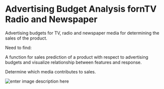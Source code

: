 # Advertising Budget Analysis fornTV Radio and Newspaper

Advertising budgets for TV, radio and newspaper media for determining the sales of the product.

Need to find:

A function for sales prediction of a product with respect to advertising budgets and visualize relationship between features and response.

Determine which media contributes to sales.





![enter image description here](https://landerapp.com/blog/wp-content/uploads/2018/06/advertising-agency.jpg)
